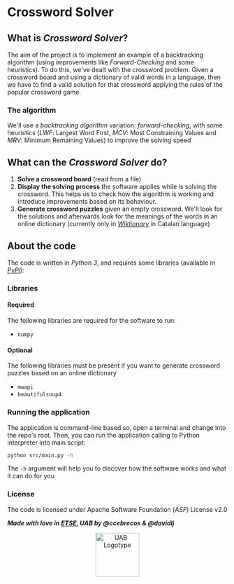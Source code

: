 # Crossword Solver
## What is _Crossword Solver_?
The aim of the project is to implement an example of a backtracking algorithm (using improvements like _Forward-Checking_ and some heuristics). To do this, we've dealt with the crossword problem. Given a crossword board and using a dictionary of valid words in a language, then we have to find a valid solution for that crossword applying the rules of the popular crossword game.

### The algorithm
We'll use a *backtracking algorithm* variation: *forward-checking*, with some heuristics (_LWF_: Largest Word First, _MCV_: Most Constraining Values and _MRV_: Minimum Remaining Values) to improve the solving speed

## What can the _Crossword Solver_ do?
1. **Solve a crossword board** (read from a file)
2. **Display the solving process** the software applies while is solving the crossword. This helps us to check how the algorithm is working and introduce improvements based on its behaviour.
3. **Generate crossword puzzles** given an empty crossword. We'll look for the solutions and afterwards look for the meanings of the words in an online dictionary (currently only in [_Wiktionary_](https://www.wiktionary.org/) in Catalan language)

## About the code
The code is written in _Python 3_, and requires some libraries (available in [_PyPi_](https://pypi.python.org/pypi)):

### Libraries
#### Required
The following libraries are required for the software to run:
 - `numpy`

#### Optional
The following libraries must be present if you want to generate crossword puzzles based on an online dictionary
 - `mwapi`
 - `beautifulsoup4`

### Running the application
The application is command-line based so, open a terminal and change into the repo's root. Then, you can run the application calling to Python interpreter into main script:
```bash
python src/main.py -h
```
The `-h` argument will help you to discover how the software works and what it can do for you

### License
The code is licensed under Apache Software Foundation (_ASF_) License v2.0

***Made with love in [ETSE](https://uab.cat/enginyeria), UAB by @ccebrecos & @davidlj***
<center><img src="http://www.uab.cat/doc/logo-UAB.png" width="100" alt="UAB Logotype"></center>
